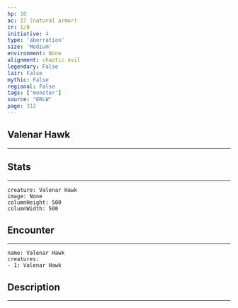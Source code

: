 ```yaml
---
hp: 10
ac: 17 (natural armor)
cr: 1/8
initiative: 4
type: 'aberration'    
size: 'Medium'
environment: None
alignment: chaotic evil
legendary: False
lair: False
mythic: False
regional: False
tags: ['monster']
source: "ERLW"
page: 312
---
```


## Valenar Hawk
---



## Stats
---

```statblock
creature: Valenar Hawk
image: None
columnHeight: 500
columnWidth: 500
```

## Encounter
---

```encounter-table
name: Valenar Hawk
creatures:
- 1: Valenar Hawk
```

## Description
---




